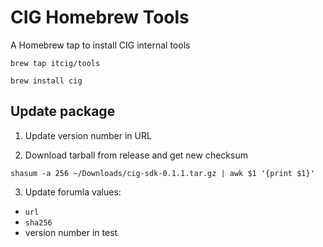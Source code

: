 # CIG Homebrew Tools

A Homebrew tap to install CIG internal tools

<!-- Make sure `HOMEBREW_GITHUB_API_TOKEN` is exported to your environment. 

Then: -->

```
brew tap itcig/tools
  
brew install cig
```


## Update package

1. Update version number in URL

2. Download tarball from release and get new checksum

```
shasum -a 256 ~/Downloads/cig-sdk-0.1.1.tar.gz | awk $1 '{print $1}'
```

3. Update forumla values:

- `url`
- `sha256` 
- version number in test